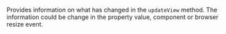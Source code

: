 Provides information on what has changed in the `updateView` method. The information could be change in the property value, component or browser resize event.